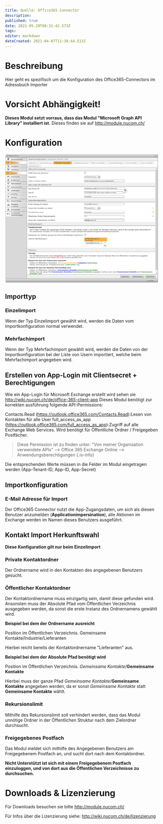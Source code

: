 ```yaml
---
title: Quelle: Office365 Connector
description: 
published: true
date: 2021-05-20T08:31:42.573Z
tags: 
editor: markdown
dateCreated: 2021-04-07T11:38:44.513Z
---
```


# Beschreibung

Hier geht es spezifisch um die Konfiguration des Office365-Connectors im Adressbuch Importer

# Vorsicht Abhängigkeit!
**Dieses Modul setzt vorraus, dass das Modul "Microsoft Graph API Library" installiert ist.**
Dieses finden sie auf http://module.nucom.ch/
# Konfiguration

![O 365 Connector](/uploads/adressbuch-importer/o-365-connector.png "O 365 Connector")

## Importtyp

### Einzelimport

Wenn der Typ Einzelimport gewählt wird, werden die Daten vom Importkonfiguration normal verwendet.

### Mehrfachimport

Wenn der Typ Mehrfachimport gewählt wird, werden die Daten von der Importkonfiguration bei der Liste von Usern importiert, welche beim Mehrfachimport angegeben wird.

## Erstellen von App-Login mit Clientsecret + Berechtigungen

Wie ein App-Login für Microsoft Exchange erstellt wird sehen sie http://wiki.nucom.ch/de/office-365-client-app
Dieses Modul benötigt zur korrekten ausführung folgende API-Permissions:


Contacts.Read (https://outlook.office365.com/Contacts.Read):Lesen von Kontakten für alle User
full_access_as_app (https://outlook.office365.com/full_access_as_app):Zugriff auf alle Exchange Web Services. Wird benötigt für Öffentliche Ordner / Freigegeben Postfächer. 
> Diese Permission ist zu finden unter: "Von meiner Organisation verwendete APIs" --> 
> Office 365 Exchange Online --> Anwendungsberechtigungen
{.is-info}


Die entsprechenden Werte müssen in die Felder im Modul eingetragen werden (App-Tenant-ID, App-ID, App-Secret)

## Importkonfiguration
### E-Mail Adresse für Import
Der Office365 Connector nutzt die App-Zugangsdaten, um sich als diesen Benutzer anzumelden (**Applicationimpersination**), alle Aktionen im Exchange werden im Namen dieses Benutzers ausgeführt.

## Kontakt Import Herkunftswahl

**Diese Konfiguration gilt nur beim Einzelimport**

### Private Kontaktordner

Der Ordnername wird in den Kontakten des angegebenen Benutzers gesucht.

### Öffentlicher Kontaktordner

Der Kontaktordnername muss einzigartig sein, damit diese gefunden wird. Ansonsten muss der Absolute Pfad vom Öffentlichen Verzeichnis ausgegeben werden, da sonst die erste Instanz des Ordnernamens gewählt wird.

**Beispiel bei dem der Ordnername ausreicht**

Position im Öffentlichen Verzeichnis. Gemeinsame Kontakte/Industrie/Lieferanten 

Hierbei reicht bereits der Kontaktordnername "Lieferanten" aus.

**Beispiel bei dem der Absolute Pfad benötigt wird**

Position im Öffentlichen Verzeichnis. *Gemeinsame Kontakte*/**Gemeinsame Kontakte**

Hierbei muss der ganze Pfad *Gemeinsame Kontakte*/**Gemeinsame Kontakte** angegeben werden, da er sonst *Gemeinsame Kontakte* statt **Gemeinsame Kontakte** wählt.

### Rekursionslimit

Mithilfe des Rekursionslimit soll verhindert werden, dass das Modul unnötige Ordner in der Öffentlichen Struktur nach dem Zielordner durchsucht.​

### Freigegebenes Postfach

Das Modul meldet sich mithilfe des Angegebenen Benutzers am Freigegebenem Postfach an, und sucht dort nach dem Kontaktordner.

**Nicht Unterstützt ist sich mit einem Freigegebenem Postfach einzuloggen, und von dort aus die Öffentlichen Verzeichnisse zu durchsuchen.**

# Downloads & Lizenzierung

Für Downloads besuchen sie bitte http://module.nucom.ch/

Für Infos über die Lizenzierung siehe: http://wiki.nucom.ch/de/lizenzierung
